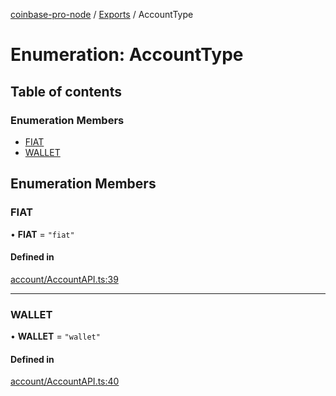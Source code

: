 [coinbase-pro-node](../README.md) / [Exports](../modules.md) / AccountType

# Enumeration: AccountType

## Table of contents

### Enumeration Members

- [FIAT](AccountType.md#fiat)
- [WALLET](AccountType.md#wallet)

## Enumeration Members

### FIAT

• **FIAT** = `"fiat"`

#### Defined in

[account/AccountAPI.ts:39](https://github.com/bennycode/coinbase-pro-node/blob/01e6d53/src/account/AccountAPI.ts#L39)

---

### WALLET

• **WALLET** = `"wallet"`

#### Defined in

[account/AccountAPI.ts:40](https://github.com/bennycode/coinbase-pro-node/blob/01e6d53/src/account/AccountAPI.ts#L40)
